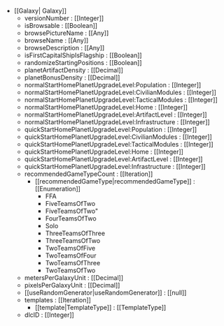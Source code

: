  * [[Galaxy| Galaxy]]
   * versionNumber : [[Integer]]
   * isBrowsable : [[Boolean]]
   * browsePictureName : [[Any]]
   * browseName : [[Any]]
   * browseDescription : [[Any]]
   * isFirstCapitalShipIsFlagship : [[Boolean]]
   * randomizeStartingPositions : [[Boolean]]
   * planetArtifactDensity : [[Decimal]]
   * planetBonusDensity : [[Decimal]]
   * normalStartHomePlanetUpgradeLevel:Population : [[Integer]]
   * normalStartHomePlanetUpgradeLevel:CivilianModules : [[Integer]]
   * normalStartHomePlanetUpgradeLevel:TacticalModules : [[Integer]]
   * normalStartHomePlanetUpgradeLevel:Home : [[Integer]]
   * normalStartHomePlanetUpgradeLevel:ArtifactLevel : [[Integer]]
   * normalStartHomePlanetUpgradeLevel:Infrastructure : [[Integer]]
   * quickStartHomePlanetUpgradeLevel:Population : [[Integer]]
   * quickStartHomePlanetUpgradeLevel:CivilianModules : [[Integer]]
   * quickStartHomePlanetUpgradeLevel:TacticalModules : [[Integer]]
   * quickStartHomePlanetUpgradeLevel:Home : [[Integer]]
   * quickStartHomePlanetUpgradeLevel:ArtifactLevel : [[Integer]]
   * quickStartHomePlanetUpgradeLevel:Infrastructure : [[Integer]]
   * recommendedGameTypeCount : [[Iteration]]
     * [[recommendedGameType|recommendedGameType]] : [[Enumeration]]
       * FFA
       * FiveTeamsOfTwo
       * FiveTeamsOfTwo"
       * FourTeamsOfTwo
       * Solo
       * ThreeTeamsOfThree
       * ThreeTeamsOfTwo
       * TwoTeamsOfFive
       * TwoTeamsOfFour
       * TwoTeamsOfThree
       * TwoTeamsOfTwo
   * metersPerGalaxyUnit : [[Decimal]]
   * pixelsPerGalaxyUnit : [[Decimal]]
   * [[useRandomGenerator|useRandomGenerator]] : [[null]]
   * templates : [[Iteration]]
     * [[template|TemplateType]] : [[TemplateType]]
   * dlcID : [[Integer]]

